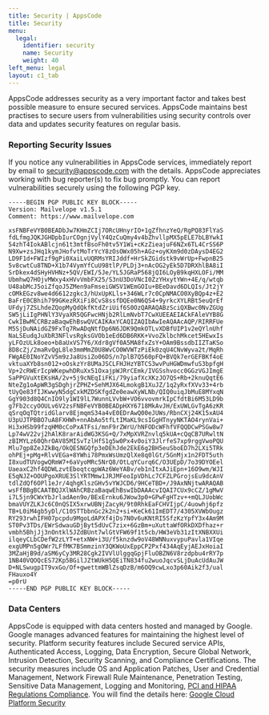 ```yaml
---
title: Security | AppsCode
title: Security
menu:
  legal:
    identifier: security
    name: Security
    weight: 40
left_menu: legal
layout: c1_tab
---
```

AppsCode addresses security as a very important factor and takes best possible measure to ensure secured services. AppsCode maintains best practises to secure users from vulnerabilities using security controls over data and updates security features on regular basis.


### Reporting Security Issues
If you notice any vulnerabilities in AppsCode services, immediately report by email to <security@appscode.com> with the details. AppsCode appreciates working with bug reporter(s) to fix bug promptly. You can report vulnerabilities securely using the following PGP key.

```
-----BEGIN PGP PUBLIC KEY BLOCK-----
Version: Mailvelope v1.5.1
Comment: https://www.mailvelope.com

xsFNBFeVYB0BEADbJw7KHmZCIj7ORcUHnyrIO+1gZfhnzYeQ/RgPQ83FlYaS
fdLfmgJQKJGHDpbIurCOgnjVylY4QzCuQmy4v4bZhvllpMX5pELE7bLBYwkI
54zhT4IokABlcjn61t3mtfBsoFh0tv5Y1Wi+cKzZieajuF6NZx6TL4CrSS6P
N9Xw+zsJHq1kymJHofvtMoTrYcY8zOsOWx05h+AGz+oyKXm9d0zDAysD4EG2
LD9F1d+FWIzf9gPi0XaiLvUQRMsYRIJddf+HrSkZGidstk9vWrUp+FwpnB25
5v8cwtCu8TND+X1b74VymYfCuU98tlP/PLDj3+nAcOG2yEk5D7DRXhlBA8iI
SrDkex4dSHyHVHNz+5QV/EWI/5Je/YL5JGRaP568jQI6LOyB9kqHXLOFi/MM
UbmhwQ7HOjvMWxy4xHVvVmbFX25/S3nU3DoVNcI0ZzYHxytYWn+4E/q/wtqb
U48abMcJ5oiZfqoJ5ZMen9aFmseiGWSV1WEmGOIu+BEeDavd6DLQIs/Jt2jY
cOMkEGzv8we4d6612zgkc3/hUxUpKLls+346WLr7c0CpNMACO0XyBQp4z+E2
BaFrE0CBhih799GKezRXiFi8CvS8ssfDQEe0N6QS4+9yrkcXYLRBt5euQrEf
UFdyj7ZSLhdeZQopMyQdQkfKtdZriUif6S0OzQARAQABzSciQXBwc0NvZGUg
SW5jLiIgPHNlY3VyaXR5QGFwcHNjb2RlLmNvbT7CwXUEEAEIACkFAleVYB8G
CwkIBwMCCRBzaBaqwEhBswQVCAIKAxYCAQIZAQIbAwIeAQAAcAQP/RIRRFUe
M5SjDuNAidGZ9FxTq7RwADqNtfDp6N6JDK9QmkOTLvXDBfUIP1v2eQYlnUhf
NaLSEudqJuXbR3NFlvsRgksGVOb1eEd6DB6RKK+VvoZklbchMkcet5HEwxIs
yLFOzULk8oeo+b8aUxVS7Y6/Xdr8gVf0A5MA8fxZsY+OAm9BssdbIIZTaKSo
8D8cZj/2maRvQgL8le3mmMmZ0U8WvCO0WVWTzPiEk0zqU4CNvWyva2t/MqRh
FWgAE0INoYZvV5m9zJa8UsiZo06DS/n7plB7Q560pFQ+BVQk7erGEFBKf4oE
vktuaXYb8sn012+oOskzYr8UMaJSCLFHJHzYBTCS3wvPuHGWDmwfuS3bpfgH
Vp+2cRWErIcpWKepwhDRuXx51OxajpWJRrCEmk/IVGSshvocc0GGzVGJImgE
SaPPGVuXtEKsHA/2v+5j9cNEqIiFKi/79yiafXcXKzJO7QS+Rb+2knuQqtE6
NteZg1oApWR3gSDghjrZPHZ+SehMJX64LmokgB1XuJZ/1q2yRxfXVv33+4rb
tUyQe83fIJKwwyN5dgCxkMZDSKfgdZe0eawXyWLNb/QIQ0uiqJbMuE8MYxqN
GgY903d8Q4CnIO9ly1WI9lL7WunnLVvbW+VO6vvovmrkIpCfdtBi6M53LD9b
g7Fb2ccyOOULv6V2zsFNBFeVYB0BEADpHXY6718MkAvJH/ExUWLGvTgA6zKR
qSrqOqTQtridGlarv8EjmqmS34a4vE0EDrAwQ00eJUWs/RbnCXj24K15xAU4
U3pUJTPBBO7uA8FXHWh+nnAbAo5tfLtIMaKL9csIGgHTnyyNKTAO4rynVai+
Hi3xHSb99fzqHM0cCoPxATFsi/mnF9rZWrU/hNFODcWFhfVFQQDCwPSGw8w7
Lp74wV22vj2hAlK8rarAidWG3KSG+Q/7xMpXVRZnvlq5kUA+cQqCB7URwltN
zBIMYLz60QhrOAV85MISvTzlHfS1g5w0Px4v0oiY3JlrfeS7xp9rggVwoPQU
Mlu7gp8ZeJZkBq/OkQESNGQfp3eDEhJde2EkE6g2BH5euSboED7h2LXi5TRk
ohPEj+pMg+RlvVEGa+8YWhi78PmxWsUmzQlXe8q0lGt/5GnMjx1n2FDT5uth
I8xudTUVogwQRmW7+6aVyoMRc5NrQ8/OtLqYCurq6C/O3UEpD/7o39DYOEel
UaeaxC2hf4QDWLzvtEboqtcqpWAz6WeYABv/eb1nItxAJiEpn+16O9wm/WJI
E5qNJZ+OOUPgoXRUE3SlYRTMmw1JRJMFeoIpVDhLc7CFZLPGrojsEu9dcAnV
tdlZdQf6OPl1eJr/4qhgKlszGHv5vYWJCD6/9HCeTBD+/J9AxNNjtwARAQAB
wsFfBBgBCAATBQJXlWAhCRBzaBaqwEhBswIbDAAAcvIQAI7CUx9cCZ/1gMwV
i7L5jn9CWxYbJrladAen9o/BExErnku6JWow3p0+GPwFgHTzv++mQLJUobWc
bmaVUYZLKJc6C0nQSIX5xrwUBNjZacyH/9t0RhkEaFCHVIjpC/4uowhj6pfz
TB+L0iM4gb5yDl/C10STTbbnGc2k2n2+si+KeCk61ImEDT7/4305XVWbOugz
RY293rwhIFH07pcpdu9MgoLdAPXf4jDs7N0v6uKNtRI5SfzKzYpfY3x4Am9M
ST0Pv3TDs/EWrSdwauGDjByt5dUvC7zix+6GzBm+uXuttaWfORkDXDfhaz+r
vmbh5BhjJj3nOntkl5JZdBUnt7wlGtVFW69f1t5cb/HW3eVb31zItXNBXXUi
ilqeyCLbCDefW2zLYT+etxNW+i3U/f5knzdw9oV48WNNuxvypuPavla1VIqe
exgUMPn5gOWr7LFfMK7BSmmzinY3QKWoUxEppCP2Pxf434AqEyjAEJxHoiaI
3MZaHjB9d/aSM6yCy3MR28Cgk2IVVlUlggqGpjFluOBZN6V8rzdpbu4rRY7p
1NB40VQOQcES72Kp5BGilJZtWUkH5QEiTN834fu2wuoJqcvSLjDuAcUdAuJW
D+NLSwugpIT9vxGo/Of+gwettmWBlZsqDzB/m6OQ9cwLxo3p60Aik2f3/ual
FHauxo4Y
=p0rU
-----END PGP PUBLIC KEY BLOCK-----
```


### Data Centers
AppsCode is equipped with data centers hosted and managed by Google. Google manages advanced features for maintaining the highest level of security. Platform security features include Secured service APIs, Authenticated Access, Logging, Data Encryption, Secure Global Network, Intrusion Detection, Security Scanning, and Compliance Certifications. The security measures include OS and Application Patches, User and Credential Management, Network Firewall Rule Maintenance, Penetration Testing, Sensitive Data Management, Logging and Monitoring, [PCI and HIPAA Regulations Compliance](http://pcihipaa.com/). You will find the details here: [Google Cloud Platform Security](https://cloud.google.com/security/)


